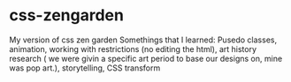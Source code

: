 # css-zengarden
My version of css zen garden
Somethings that I learned: Pusedo classes, animation, working with restrictions (no editing the html), art history research ( we were givin a specific art period to base our designs on, mine was pop art.), storytelling, CSS transform

